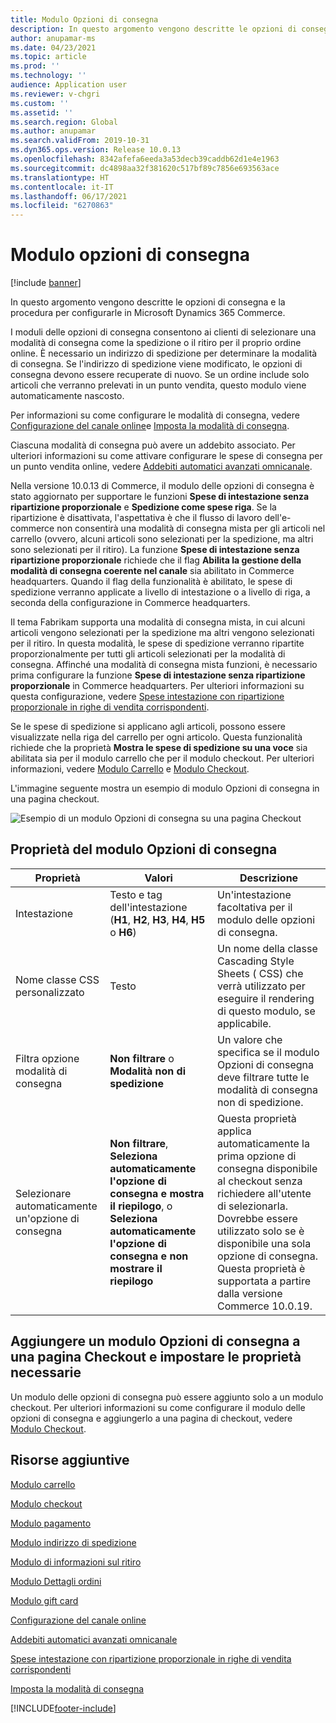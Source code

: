 ```yaml
---
title: Modulo Opzioni di consegna
description: In questo argomento vengono descritte le opzioni di consegna e la procedura per configurarle in Microsoft Dynamics 365 Commerce.
author: anupamar-ms
ms.date: 04/23/2021
ms.topic: article
ms.prod: ''
ms.technology: ''
audience: Application user
ms.reviewer: v-chgri
ms.custom: ''
ms.assetid: ''
ms.search.region: Global
ms.author: anupamar
ms.search.validFrom: 2019-10-31
ms.dyn365.ops.version: Release 10.0.13
ms.openlocfilehash: 8342afefa6eeda3a53decb39caddb62d1e4e1963
ms.sourcegitcommit: dc4898aa32f381620c517bf89c7856e693563ace
ms.translationtype: HT
ms.contentlocale: it-IT
ms.lasthandoff: 06/17/2021
ms.locfileid: "6270863"
---
```

# <a name="delivery-options-module"></a>Modulo opzioni di consegna

[!include [banner](includes/banner.md)]

In questo argomento vengono descritte le opzioni di consegna e la procedura per configurarle in Microsoft Dynamics 365 Commerce.

I moduli delle opzioni di consegna consentono ai clienti di selezionare una modalità di consegna come la spedizione o il ritiro per il proprio ordine online. È necessario un indirizzo di spedizione per determinare la modalità di consegna. Se l'indirizzo di spedizione viene modificato, le opzioni di consegna devono essere recuperate di nuovo. Se un ordine include solo articoli che verranno prelevati in un punto vendita, questo modulo viene automaticamente nascosto.

Per informazioni su come configurare le modalità di consegna, vedere [Configurazione del canale online](channel-setup-online.md)e [Imposta la modalità di consegna](/dynamicsax-2012/appuser-itpro/set-up-modes-of-delivery).

Ciascuna modalità di consegna può avere un addebito associato. Per ulteriori informazioni su come attivare configurare le spese di consegna per un punto vendita online, vedere [Addebiti automatici avanzati omnicanale](omni-auto-charges.md).

Nella versione 10.0.13 di Commerce, il modulo delle opzioni di consegna è stato aggiornato per supportare le funzioni **Spese di intestazione senza ripartizione proporzionale** e **Spedizione come spese riga**. Se la ripartizione è disattivata, l'aspettativa è che il flusso di lavoro dell'e-commerce non consentirà una modalità di consegna mista per gli articoli nel carrello (ovvero, alcuni articoli sono selezionati per la spedizione, ma altri sono selezionati per il ritiro). La funzione **Spese di intestazione senza ripartizione proporzionale** richiede che il flag **Abilita la gestione della modalità di consegna coerente nel canale** sia abilitato in Commerce headquarters. Quando il flag della funzionalità è abilitato, le spese di spedizione verranno applicate a livello di intestazione o a livello di riga, a seconda della configurazione in Commerce headquarters.

Il tema Fabrikam supporta una modalità di consegna mista, in cui alcuni articoli vengono selezionati per la spedizione ma altri vengono selezionati per il ritiro. In questa modalità, le spese di spedizione verranno ripartite proporzionalmente per tutti gli articoli selezionati per la modalità di consegna. Affinché una modalità di consegna mista funzioni, è necessario prima configurare la funzione **Spese di intestazione senza ripartizione proporzionale** in Commerce headquarters. Per ulteriori informazioni su questa configurazione, vedere [Spese intestazione con ripartizione proporzionale in righe di vendita corrispondenti](pro-rate-charges-matching-lines.md).

Se le spese di spedizione si applicano agli articoli, possono essere visualizzate nella riga del carrello per ogni articolo. Questa funzionalità richiede che la proprietà **Mostra le spese di spedizione su una voce** sia abilitata sia per il modulo carrello che per il modulo checkout. Per ulteriori informazioni, vedere [Modulo Carrello](add-cart-module.md) e [Modulo Checkout](add-checkout-module.md).

L'immagine seguente mostra un esempio di modulo Opzioni di consegna in una pagina checkout.

![Esempio di un modulo Opzioni di consegna su una pagina Checkout](./media/ecommerce-deliveryoptions.PNG)

## <a name="delivery-options-module-properties"></a>Proprietà del modulo Opzioni di consegna

| Proprietà | Valori | Descrizione |
|----------|--------|-------------|
| Intestazione | Testo e tag dell'intestazione (**H1**, **H2**, **H3**, **H4**, **H5** o **H6**) | Un'intestazione facoltativa per il modulo delle opzioni di consegna. |
| Nome classe CSS personalizzato | Testo | Un nome della classe Cascading Style Sheets ( CSS) che verrà utilizzato per eseguire il rendering di questo modulo, se applicabile. |
| Filtra opzione modalità di consegna | **Non filtrare** o **Modalità non di spedizione** | Un valore che specifica se il modulo Opzioni di consegna deve filtrare tutte le modalità di consegna non di spedizione. |
| Selezionare automaticamente un'opzione di consegna | **Non filtrare**, **Seleziona automaticamente l'opzione di consegna e mostra il riepilogo**, o **Seleziona automaticamente l'opzione di consegna e non mostrare il riepilogo** | Questa proprietà applica automaticamente la prima opzione di consegna disponibile al checkout senza richiedere all'utente di selezionarla. Dovrebbe essere utilizzato solo se è disponibile una sola opzione di consegna. Questa proprietà è supportata a partire dalla versione Commerce 10.0.19. |

## <a name="add-a-delivery-options-module-to-a-checkout-page-and-set-the-required-properties"></a>Aggiungere un modulo Opzioni di consegna a una pagina Checkout e impostare le proprietà necessarie

Un modulo delle opzioni di consegna può essere aggiunto solo a un modulo checkout. Per ulteriori informazioni su come configurare il modulo delle opzioni di consegna e aggiungerlo a una pagina di checkout, vedere [Modulo Checkout](add-checkout-module.md).

## <a name="additional-resources"></a>Risorse aggiuntive

[Modulo carrello](add-cart-module.md)

[Modulo checkout](add-checkout-module.md)

[Modulo pagamento](payment-module.md)

[Modulo indirizzo di spedizione](ship-address-module.md)

[Modulo di informazioni sul ritiro](pickup-info-module.md)

[Modulo Dettagli ordini](order-confirmation-module.md)

[Modulo gift card](add-giftcard.md)

[Configurazione del canale online](channel-setup-online.md)

[Addebiti automatici avanzati omnicanale](omni-auto-charges.md)

[Spese intestazione con ripartizione proporzionale in righe di vendita corrispondenti](pro-rate-charges-matching-lines.md)

[Imposta la modalità di consegna](/dynamicsax-2012/appuser-itpro/set-up-modes-of-delivery)


[!INCLUDE[footer-include](../includes/footer-banner.md)]
